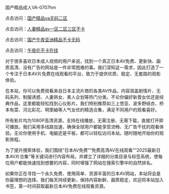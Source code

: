 国产精品成人VA-0707hm


点击访问：<a href="https://bsdf-5f5.pages.dev/">国产精品va无码二区</a>

点击访问：<a href="https://cfad.pages.dev/">人妻精品av一区二区三区不卡</a>

点击访问：<a href="https://gfd-5xg.pages.dev/">国产午夜亚洲精品不卡无码</a>

点击访问：<a href="https://fdhf-454.pages.dev/">午夜伦不卡在线</a>


对于很多喜欢日本成人视频的用户来说，找到一个真正日本AV免费、更新快、画质高清、没有广告的网站是一件非常困难的事。我们深知这一需求，因此打造了一个专注于日本AV片免费在线观看的平台，致力于提供优质、稳定、无套路的观影体验。

在本站，你可以免费观看来自日本主流片商的各类AV作品，内容涵盖剧情片、无码系列、制服诱惑、人妻熟女、素人企划等热门分类。不论你偏好新晋女优还是经典作品，这里都能轻松找到心仪影片。我们特别推荐如三上悠亚、波多野结衣、桥本有菜、河北彩花、明里紬等人气女优的精选合集，满足不同用户的观看喜好。

所有影片均为1080P高清资源，支持在线播放，无需注册、无需下载，直接打开即可播放。我们采用多线路加速，确保全球用户都能享受流畅、无广告干扰的观看体验。无论你使用手机、电脑还是平板，都可以轻松访问本站，随时随地开始你的观影旅程。

为了提升搜索体验，我们围绕“日本AV免费”“免费高清AV在线观看”“2025最新日本AV片合集”等关键词进行内容布局，并建立了详细的分类目录与标签系统，使每位用户都能快速找到想要的内容，同时增强了网站在搜索引擎中的自然排名。

如果你正在寻找一个永久免费、使用简单、资源丰富的日本AV网站，本站将会是你最理想的选择。我们每天持续更新，保持内容新鲜、画质稳定，欢迎将本站加入书签，第一时间获取最新日本AV免费在线观看资源。



<span style="display:none;">[Canonical link](https://github.com/uu54351/32032 ）</span>
